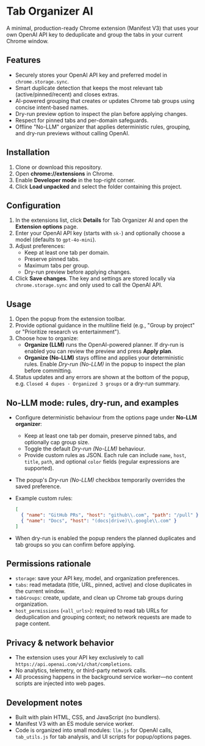 # Tab Organizer AI

A minimal, production-ready Chrome extension (Manifest V3) that uses your own OpenAI API key to deduplicate and group the tabs in your current Chrome window.

## Features

- Securely stores your OpenAI API key and preferred model in `chrome.storage.sync`.
- Smart duplicate detection that keeps the most relevant tab (active/pinned/recent) and closes extras.
- AI-powered grouping that creates or updates Chrome tab groups using concise intent-based names.
- Dry-run preview option to inspect the plan before applying changes.
- Respect for pinned tabs and per-domain safeguards.
- Offline "No-LLM" organizer that applies deterministic rules, grouping, and dry-run previews without calling OpenAI.

## Installation

1. Clone or download this repository.
2. Open **chrome://extensions** in Chrome.
3. Enable **Developer mode** in the top-right corner.
4. Click **Load unpacked** and select the folder containing this project.

## Configuration

1. In the extensions list, click **Details** for Tab Organizer AI and open the **Extension options** page.
2. Enter your OpenAI API key (starts with `sk-`) and optionally choose a model (defaults to `gpt-4o-mini`).
3. Adjust preferences:
   - Keep at least one tab per domain.
   - Preserve pinned tabs.
   - Maximum tabs per group.
   - Dry-run preview before applying changes.
4. Click **Save changes**. The key and settings are stored locally via `chrome.storage.sync` and only used to call the OpenAI API.

## Usage

1. Open the popup from the extension toolbar.
2. Provide optional guidance in the multiline field (e.g., "Group by project" or "Prioritize research vs entertainment").
3. Choose how to organize:
   - **Organize (LLM)** runs the OpenAI-powered planner. If dry-run is enabled you can review the preview and press **Apply plan**.
   - **Organize (No-LLM)** stays offline and applies your deterministic rules. Enable *Dry-run (No-LLM)* in the popup to inspect the plan before committing.
4. Status updates and any errors are shown at the bottom of the popup, e.g. `Closed 4 dupes · Organized 3 groups` or a dry-run summary.

## No-LLM mode: rules, dry-run, and examples

- Configure deterministic behaviour from the options page under **No-LLM organizer**:
  - Keep at least one tab per domain, preserve pinned tabs, and optionally cap group size.
  - Toggle the default *Dry-run (No-LLM)* behaviour.
  - Provide custom rules as JSON. Each rule can include `name`, `host`, `title`, `path`, and optional `color` fields (regular expressions are supported).
- The popup's *Dry-run (No-LLM)* checkbox temporarily overrides the saved preference.
- Example custom rules:

  ```json
  [
    { "name": "GitHub PRs", "host": "github\\.com", "path": "/pull" },
    { "name": "Docs", "host": "(docs|drive)\\.google\\.com" }
  ]
  ```

- When dry-run is enabled the popup renders the planned duplicates and tab groups so you can confirm before applying.

## Permissions rationale

- `storage`: save your API key, model, and organization preferences.
- `tabs`: read metadata (title, URL, pinned, active) and close duplicates in the current window.
- `tabGroups`: create, update, and clean up Chrome tab groups during organization.
- `host_permissions` (`<all_urls>`): required to read tab URLs for deduplication and grouping context; no network requests are made to page content.

## Privacy & network behavior

- The extension uses your API key exclusively to call `https://api.openai.com/v1/chat/completions`.
- No analytics, telemetry, or third-party network calls.
- All processing happens in the background service worker—no content scripts are injected into web pages.

## Development notes

- Built with plain HTML, CSS, and JavaScript (no bundlers).
- Manifest V3 with an ES module service worker.
- Code is organized into small modules: `llm.js` for OpenAI calls, `tab_utils.js` for tab analysis, and UI scripts for popup/options pages.
